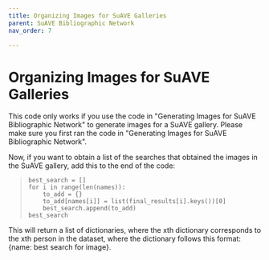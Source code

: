 ```yaml
---
title: Organizing Images for SuAVE Galleries
parent: SuAVE Bibliographic Network
nav_order: 7

---
```


# Organizing Images for SuAVE Galleries

This code only works if you use the code in "Generating Images for SuAVE Bibliographic Network" to generate images for a SuAVE gallery. Please make sure you first ran the code in "Generating Images for SuAVE Bibliographic Network".

Now, if you want to obtain a list of the searches that obtained the images in the SuAVE gallery, add this to the end of the code:

>     best_search = []
>     for i in range(len(names)):
>         to_add = {}
>         to_add[names[i]] = list(final_results[i].keys())[0]
>         best_search.append(to_add)
>     best_search

This will return a list of dictionaries, where the xth dictionary corresponds to the xth person in the dataset, where the dictionary follows this format: {name: best search for image}.
